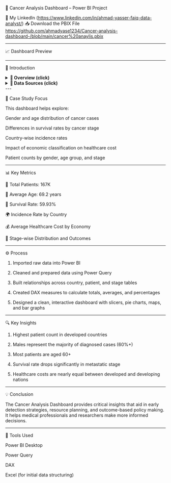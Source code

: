 
🧬 Cancer Analysis Dashboard – Power BI Project

🔗 My LinkedIn
(https://www.linkedin.com/in/ahmad-yasser-faiq-data-analyst/)
📥 Download the PBIX File
https://github.com/ahmadyase1234/Cancer-analysis-dashboard-/blob/main/cancer%20anaylis.pbix

---

📈 Dashboard Preview




---

📝 Introduction

<details>
  <summary><strong>📌 Overview (click)</strong></summary>> This Power BI project presents an insightful cancer data analysis. It visualizes key indicators such as patient demographics, survival rates, incidence by country, healthcare costs, and cancer stages to support medical research and healthcare planning.



</details><details>
  <summary><strong>📂 Data Sources (click)</strong></summary>> The dataset includes international cancer data containing demographic, clinical, and regional information.



▼ 📑 Example Tables

Patient Data
Patient ID, Age, Gender, Country, Cancer Stage

Survival & Incidence
Country, Incidence Rate per 100K, Survival (5 years), Stage

Healthcare Costs
Economic Classification, Cost, Country Type (Developed/Developing)


</details>
---

🎯 Case Study Focus

This dashboard helps explore:

Gender and age distribution of cancer cases

Differences in survival rates by cancer stage

Country-wise incidence rates

Impact of economic classification on healthcare cost

Patient counts by gender, age group, and stage



---

📊 Key Metrics

👥 Total Patients: 167K

📅 Average Age: 69.2 years

💪 Survival Rate: 59.93%

🌍 Incidence Rate by Country

💰 Average Healthcare Cost by Economy

🔬 Stage-wise Distribution and Outcomes



---

⚙️ Process

1. Imported raw data into Power BI


2. Cleaned and prepared data using Power Query


3. Built relationships across country, patient, and stage tables


4. Created DAX measures to calculate totals, averages, and percentages


5. Designed a clean, interactive dashboard with slicers, pie charts, maps, and bar graphs




---

🔍 Key Insights

1. Highest patient count in developed countries


2. Males represent the majority of diagnosed cases (60%+)


3. Most patients are aged 60+


4. Survival rate drops significantly in metastatic stage


5. Healthcare costs are nearly equal between developed and developing nations




---

💡 Conclusion

The Cancer Analysis Dashboard provides critical insights that aid in early detection strategies, resource planning, and outcome-based policy making. It helps medical professionals and researchers make more informed decisions.


---

🧰 Tools Used

Power BI Desktop

Power Query

DAX

Excel (for initial data structuring)
